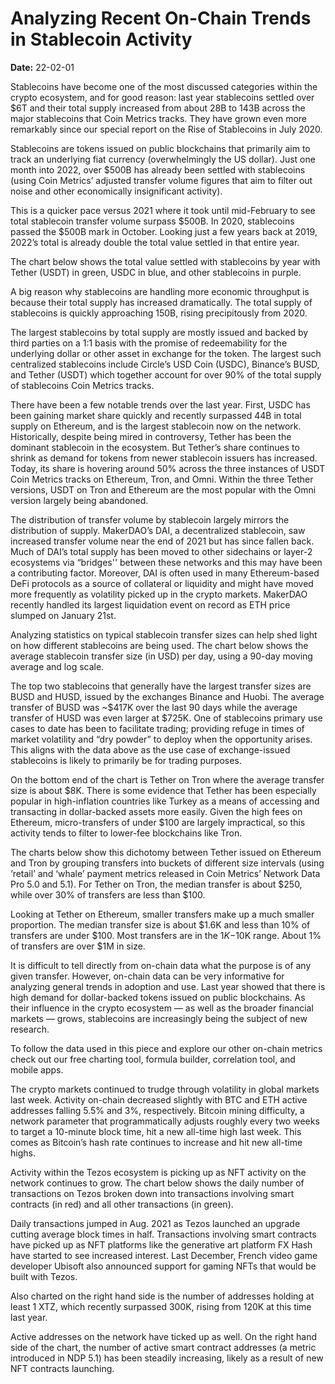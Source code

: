 # Analyzing Recent On-Chain Trends in Stablecoin Activity

**Date:** 22-02-01

Stablecoins have become one of the most discussed categories within the crypto ecosystem, and for good reason: last year stablecoins settled over $6T and their total supply increased from about 28B to 143B across the major stablecoins that Coin Metrics tracks. They have grown even more remarkably since our special report on the Rise of Stablecoins in July 2020.

Stablecoins are tokens issued on public blockchains that primarily aim to track an underlying fiat currency (overwhelmingly the US dollar). Just one month into 2022, over $500B has already been settled with stablecoins (using Coin Metrics’ adjusted transfer volume figures that aim to filter out noise and other economically insignificant activity).

This is a quicker pace versus 2021 where it took until mid-February to see total stablecoin transfer volume surpass $500B. In 2020, stablecoins passed the $500B mark in October. Looking just a few years back at 2019, 2022’s total is already double the total value settled in that entire year.

The chart below shows the total value settled with stablecoins by year with Tether (USDT) in green, USDC in blue, and other stablecoins in purple.

A big reason why stablecoins are handling more economic throughput is because their total supply has increased dramatically. The total supply of stablecoins is quickly approaching 150B, rising precipitously from 2020.

The largest stablecoins by total supply are mostly issued and backed by third parties on a 1:1 basis with the promise of redeemability for the underlying dollar or other asset in exchange for the token. The largest such centralized stablecoins include Circle’s USD Coin (USDC), Binance’s BUSD, and Tether (USDT) which together account for over 90% of the total supply of stablecoins Coin Metrics tracks.

There have been a few notable trends over the last year. First, USDC has been gaining market share quickly and recently surpassed 44B in total supply on Ethereum, and is the largest stablecoin now on the network. Historically, despite being mired in controversy, Tether has been the dominant stablecoin in the ecosystem. But Tether’s share continues to shrink as demand for tokens from newer stablecoin issuers has increased. Today, its share is hovering around 50% across the three instances of USDT Coin Metrics tracks on Ethereum, Tron, and Omni. Within the three Tether versions, USDT on Tron and Ethereum are the most popular with the Omni version largely being abandoned.

The distribution of transfer volume by stablecoin largely mirrors the distribution of supply. MakerDAO’s DAI, a decentralized stablecoin, saw increased transfer volume near the end of 2021 but has since fallen back. Much of DAI’s total supply has been moved to other sidechains or layer-2 ecosystems via “bridges'' between these networks and this may have been a contributing factor. Moreover, DAI is often used in many Ethereum-based DeFi protocols as a source of collateral or liquidity and might have moved more frequently as volatility picked up in the crypto markets. MakerDAO recently handled its largest liquidation event on record as ETH price slumped on January 21st.

Analyzing statistics on typical stablecoin transfer sizes can help shed light on how different stablecoins are being used. The chart below shows the average stablecoin transfer size (in USD) per day, using a 90-day moving average and log scale.

The top two stablecoins that generally have the largest transfer sizes are BUSD and HUSD, issued by the exchanges Binance and Huobi. The average transfer of BUSD was ~$417K over the last 90 days while the average transfer of HUSD was even larger at $725K. One of stablecoins primary use cases to date has been to facilitate trading; providing refuge in times of market volatility and “dry powder” to deploy when the opportunity arises. This aligns with the data above as the use case of exchange-issued stablecoins is likely to primarily be for trading purposes.

On the bottom end of the chart is Tether on Tron where the average transfer size is about $8K. There is some evidence that Tether has been especially popular in high-inflation countries like Turkey as a means of accessing and transacting in dollar-backed assets more easily. Given the high fees on Ethereum, micro-transfers of under $100 are largely impractical, so this activity tends to filter to lower-fee blockchains like Tron.

The charts below show this dichotomy between Tether issued on Ethereum and Tron by grouping transfers into buckets of different size intervals (using ‘retail’ and ‘whale’ payment metrics released in Coin Metrics’ Network Data Pro 5.0 and 5.1). For Tether on Tron, the median transfer is about $250, while over 30% of transfers are less than $100.

Looking at Tether on Ethereum, smaller transfers make up a much smaller proportion. The median transfer size is about $1.6K and less than 10% of transfers are under $100. Most transfers are in the $1K-$10K range. About 1% of transfers are over $1M in size.

It is difficult to tell directly from on-chain data what the purpose is of any given transfer. However, on-chain data can be very informative for analyzing general trends in adoption and use. Last year showed that there is high demand for dollar-backed tokens issued on public blockchains. As their influence in the crypto ecosystem — as well as the broader financial markets — grows, stablecoins are increasingly being the subject of new research.

To follow the data used in this piece and explore our other on-chain metrics check out our free charting tool, formula builder, correlation tool, and mobile apps.

The crypto markets continued to trudge through volatility in global markets last week. Activity on-chain decreased slightly with BTC and ETH active addresses falling 5.5% and 3%, respectively. Bitcoin mining difficulty, a network parameter that programmatically adjusts roughly every two weeks to target a 10-minute block time, hit a new all-time high last week. This comes as Bitcoin’s hash rate continues to increase and hit new all-time highs.

Activity within the Tezos ecosystem is picking up as NFT activity on the network continues to grow. The chart below shows the daily number of transactions on Tezos broken down into transactions involving smart contracts (in red) and all other transactions (in green).

Daily transactions jumped in Aug. 2021 as Tezos launched an upgrade cutting average block times in half. Transactions involving smart contracts have picked up as NFT platforms like the generative art platform FX Hash have started to see increased interest. Last December, French video game developer Ubisoft also announced support for gaming NFTs that would be built with Tezos.

Also charted on the right hand side is the number of addresses holding at least 1 XTZ, which recently surpassed 300K, rising from 120K at this time last year.

Active addresses on the network have ticked up as well. On the right hand side of the chart, the number of active smart contract addresses (a metric introduced in NDP 5.1) has been steadily increasing, likely as a result of new NFT contracts launching.